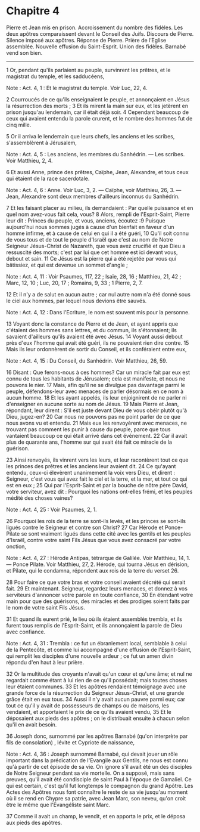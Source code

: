 # Chapitre 4

Pierre et Jean mis en prison.
Accroissement du nombre des fidèles.
Les deux apôtres comparaissent devant le Conseil des Juifs.
Discours de Pierre.
Silence imposé aux apôtres.
Réponse de Pierre.
Prière de l’Eglise assemblée.
Nouvelle effusion du Saint-Esprit.
Union des fidèles.
Barnabé vend son bien.

***

1 Or, pendant qu'ils parlaient au peuple, survinrent les prêtres, et le magistrat du temple, et les sadducéens,

<span class="bible-note">Note : </span> Act. 4, 1 : Et le magistrat du temple. Voir Luc, 22, 4.

2 Courroucés de ce qu'ils enseignaient le peuple, et annonçaient en Jésus la résurrection des morts ; 3 Et ils mirent la main sur eux, et les jetèrent en prison jusqu'au lendemain, car il était déjà soir. 4 Cependant beaucoup de ceux qui avaient entendu la parole crurent, et le nombre des hommes fut de cinq mille.


5 Or il arriva le lendemain que leurs chefs, les anciens et les scribes, s'assemblèrent à Jérusalem,

<span class="bible-note">Note : </span> Act. 4, 5 : Les anciens, les membres du Sanhédrin. ― Les scribes. Voir Matthieu, 2, 4.

6 Et aussi Anne, prince des prêtres, Caïphe, Jean, Alexandre, et tous ceux qui étaient de la race sacerdotale.

<span class="bible-note">Note : </span> Act. 4, 6 : Anne. Voir Luc, 3, 2. ― Caïphe, voir Matthieu, 26, 3. ― Jean, Alexandre sont deux membres d'ailleurs inconnus du Sanhédrin.

7 Et les faisant placer au milieu, ils demandaient : Par quelle puissance et en quel nom avez-vous fait cela, vous? 8 Alors, rempli de l'Esprit-Saint, Pierre leur dit : Princes du peuple, et vous, anciens, écoutez :9 Puisque aujourd'hui nous sommes jugés à cause d'un bienfait en faveur d'un homme infirme, et à cause de celui en qui il a été guéri, 10 Qu'il soit connu de vous tous et de tout le peuple d'Israël que c'est au nom de Notre Seigneur Jésus-Christ de Nazareth, que vous avez crucifié et que Dieu a ressuscité des morts; c'est par lui que cet homme est ici devant vous, debout et sain. 11 Ce Jésus est la pierre qui a été rejetée par vous qui bâtissiez, et qui est devenue un sommet d'angle ;

<span class="bible-note">Note : </span> Act. 4, 11 : Voir Psaumes, 117, 22 ; Isaïe, 28, 16 ; Matthieu, 21, 42 ; Marc, 12, 10 ; Luc, 20, 17 ; Romains, 9, 33 ; 1 Pierre, 2, 7.

12 Et il n'y a de salut en aucun autre ; car nul autre nom n'a été donné sous le ciel aux hommes, par lequel nous devions être sauvés.

<span class="bible-note">Note : </span> Act. 4, 12 : Dans l'Ecriture, le nom est souvent mis pour la personne.


13 Voyant donc la constance de Pierre et de Jean, et ayant appris que c'étaient des hommes sans lettres, et du commun, ils s'étonnaient; ils savaient d'ailleurs qu'ils avaient été avec Jésus. 14 Voyant aussi debout près d'eux l'homme qui avait été guéri, ils ne pouvaient rien dire contre. 15 Mais ils leur ordonnèrent de sortir du Conseil, et ils conféraient entre eux,

<span class="bible-note">Note : </span> Act. 4, 15 : Du Conseil, du Sanhédrin. Voir Matthieu, 26, 59.

16 Disant : Que ferons-nous à ces hommes? Car un miracle fait par eux est connu de tous les habitants de Jérusalem; cela est manifeste, et nous ne pouvons le nier. 17 Mais, afin qu'il ne se divulgue pas davantage parmi le peuple, défendons-leur avec menaces de parler désormais en ce nom à aucun homme. 18 Et les ayant appelés, ils leur enjoignirent de ne parler ni d'enseigner en aucune sorte au nom de Jésus. 19 Mais Pierre et Jean, répondant, leur dirent : S'il est juste devant Dieu de vous obéir plutôt qu'à Dieu, jugez-en? 20 Car nous ne pouvons pas ne point parler de ce que nous avons vu et entendu. 21 Mais eux les renvoyèrent avec menaces, ne trouvant pas comment les punir à cause du peuple, parce que tous vantaient beaucoup ce qui était arrivé dans cet événement. 22 Car il avait plus de quarante ans, l'homme sur qui avait été fait ce miracle de la guérison.


23 Ainsi renvoyés, ils vinrent vers les leurs, et leur racontèrent tout ce que les princes des prêtres et les anciens leur avaient dit. 24 Ce qu'ayant entendu, ceux-ci élevèrent unanimement la voix vers Dieu, et dirent : Seigneur, c'est vous qui avez fait le ciel et la terre, et la mer, et tout ce qui est en eux ; 25 Qui par l'Esprit-Saint et par la bouche de nôtre père David, votre serviteur, avez dit : Pourquoi les nations ont-elles frémi, et les peuples médité des choses vaines?

<span class="bible-note">Note : </span> Act. 4, 25 : Voir Psaumes, 2, 1.

26 Pourquoi les rois de la terre se sont-ils levés, et les princes se sont-ils ligués contre le Seigneur et contre son Christ? 27 Car Hérode et Ponce-Pilate se sont vraiment ligués dans cette cité avec les gentils et les peuples d'Israël, contre votre saint Fils Jésus que vous avez consacré par votre onction,

<span class="bible-note">Note : </span> Act. 4, 27 : Hérode Antipas, tétrarque de Galilée. Voir Matthieu, 14, 1. ― Ponce Pilate. Voir Matthieu, 27, 2. Hérode, qui tourna Jésus en dérision, et Pilate, qui le condamna, répondent aux rois de la terre du verset 26.

28 Pour faire ce que votre bras et votre conseil avaient décrété qui serait fait. 29 Et maintenant. Seigneur, regardez leurs menaces, et donnez à vos serviteurs d'annoncer votre parole en toute confiance, 30 En étendant votre main pour que des guérisons, des miracles et des prodiges soient faits par le nom de votre saint Fils Jésus.


31 Et quand ils eurent prié, le lieu où ils étaient assemblés trembla, et ils furent tous remplis de l'Esprit-Saint, et ils annonçaient la parole de Dieu avec confiance.

<span class="bible-note">Note : </span> Act. 4, 31 : Trembla : ce fut un ébranlement local, semblable à celui de la Pentecôte, et comme lui accompagné d'une effusion de l'Esprit-Saint, qui remplit les disciples d'une nouvelle ardeur ; ce fut un amen divin répondu d'en haut à leur prière.


32 Or la multitude des croyants n'avait qu'un cœur et qu'une âme; et nul ne regardait comme étant à lui rien de ce qu'il possédait; mais toutes choses leur étaient communes. 33 Et les apôtres rendaient témoignage avec une grande force de la résurrection du Seigneur Jésus-Christ, et une grande grâce était en eux tous. 34 Aussi il n'y avait aucun pauvre parmi eux; car tout ce qu'il y avait de possesseurs de champs ou de maisons, les vendaient, et apportaient le prix de ce qu'ils avaient vendu, 35 Et le déposaient aux pieds des apôtres ; on le distribuait ensuite à chacun selon qu'il en avait besoin.


36 Joseph donc, surnommé par les apôtres Barnabé (qu'on interprète par fils de consolation) , lévite et Cypriote de naissance,

<span class="bible-note">Note : </span> Act. 4, 36 : Joseph surnommé Barnabé, qui devait jouer un rôle important dans la prédication de l'Evangile aux Gentils, ne nous est connu qu'à partir de cet épisode de sa vie. On ignore s'il avait été un des disciples de Notre Seigneur pendant sa vie mortelle. On a supposé, mais sans preuves, qu'il avait été condisciple de saint Paul à l'époque de Gamaliel. Ce qui est certain, c'est qu'il fut longtemps le compagnon du grand Apôtre. Les Actes des Apôtres nous font connaître le reste de sa vie jusqu'au moment où il se rend en Chypre sa patrie, avec Jean Marc, son neveu, qu'on croit être le même que l'Evangéliste saint Marc.

37 Comme il avait un champ, le vendit, et en apporta le prix, et le déposa aux pieds des apôtres.

